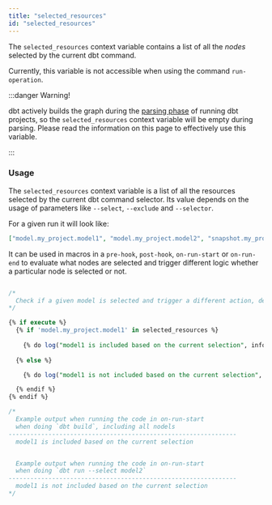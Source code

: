 ```yaml
---
title: "selected_resources"
id: "selected_resources"
---
```


The `selected_resources` context variable contains a list of all the _nodes_ 
selected by the current dbt command. 

Currently, this variable is not accessible when using the command `run-operation`.

:::danger Warning!

dbt actively builds the graph during the [parsing phase](/reference/dbt-jinja-functions/execute) of
running dbt projects, so the `selected_resources` context variable will be
empty during parsing. Please read the information on this page to effectively use this variable.

:::

### Usage

The `selected_resources` context variable is a list of all the resources selected by 
the current dbt command selector. Its value depends on the usage of parameters like
`--select`, `--exclude` and `--selector`.

For a given run it will look like:

```json
["model.my_project.model1", "model.my_project.model2", "snapshot.my_project.my_snapshot"]
```

It can be used in macros in a `pre-hook`, `post-hook`, `on-run-start` or `on-run-end` 
to evaluate what nodes are selected and trigger different logic whether a particular node
is selected or not.

<File name='check-node-selected.sql'>

```sql

/*
  Check if a given model is selected and trigger a different action, depending on the result
*/

{% if execute %}
  {% if 'model.my_project.model1' in selected_resources %}
  
    {% do log("model1 is included based on the current selection", info=true) %}
  
  {% else %}

    {% do log("model1 is not included based on the current selection", info=true) %}

  {% endif %}
{% endif %}

/*
  Example output when running the code in on-run-start 
  when doing `dbt build`, including all nodels
---------------------------------------------------------------
  model1 is included based on the current selection


  Example output when running the code in on-run-start 
  when doing `dbt run --select model2` 
---------------------------------------------------------------
  model1 is not included based on the current selection
*/
```

</File>
